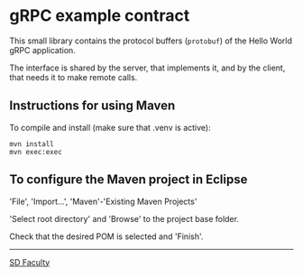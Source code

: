 # gRPC example contract

This small library contains the protocol buffers (`protobuf`) of the Hello World gRPC application.

The interface is shared by the server, that implements it, and by the client, that needs it to make remote calls.


## Instructions for using Maven

To compile and install (make sure that .venv is active):

```
mvn install
mvn exec:exec
```


## To configure the Maven project in Eclipse

'File', 'Import...', 'Maven'-'Existing Maven Projects'

'Select root directory' and 'Browse' to the project base folder.

Check that the desired POM is selected and 'Finish'.


----

[SD Faculty](mailto:leic-sod@disciplinas.tecnico.ulisboa.pt)
